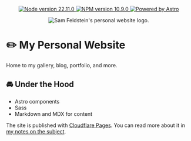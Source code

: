 <p align="center">
  <a href="https://nodejs.org/en">
    <img src="https://img.shields.io/badge/node-v22.11.0-417D37" alt="Node version 22.11.0">
  </a>
<a href="https://www.npmjs.com">
    <img src="https://img.shields.io/badge/npm-10.9.0-C63031" alt="NPM version 10.9.0">
  </a>
  
  <a href="https://astro.build">
    <img src="https://img.shields.io/badge/Powered_by-Astro-45158A" alt="Powered by Astro">
  </a>
</p>

<p align="center">
  <img src="https://github.com/user-attachments/assets/989f2b5f-0e0e-42c9-9be8-e4e9b281dfe9" alt="Sam Feldstein's personal website logo." />
</p>

# ✏️ My Personal Website

Home to my gallery, blog, portfolio, and more.

## 🚘 Under the Hood

- Astro components
- Sass
- Markdown and MDX for content

The site is published with [Cloudflare Pages](https://pages.cloudflare.com). You can read more about it in [my notes on the subject](https://notebook.samfeldstein.xyz/notes/personal-site-notes/).
